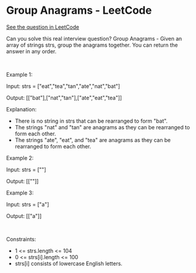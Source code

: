# Group Anagrams - LeetCode
[See the question in LeetCode](https://leetcode.com/problems/group-anagrams/submissions/1489951301/)

Can you solve this real interview question? Group Anagrams - Given an array of strings strs, group the anagrams together. You can return the answer in any order.

 

Example 1:

Input: strs = ["eat","tea","tan","ate","nat","bat"]

Output: [["bat"],["nat","tan"],["ate","eat","tea"]]

Explanation:

 * There is no string in strs that can be rearranged to form "bat".
 * The strings "nat" and "tan" are anagrams as they can be rearranged to form each other.
 * The strings "ate", "eat", and "tea" are anagrams as they can be rearranged to form each other.

Example 2:

Input: strs = [""]

Output: [[""]]

Example 3:

Input: strs = ["a"]

Output: [["a"]]

 

Constraints:

 * 1 <= strs.length <= 104
 * 0 <= strs[i].length <= 100
 * strs[i] consists of lowercase English letters.
